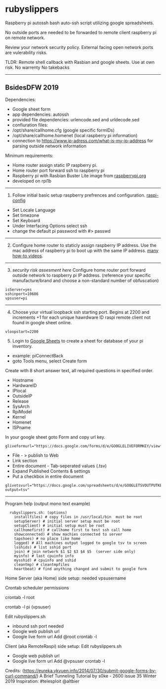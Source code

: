 # rubyslippers
Raspberry pi autossh bash auto-ssh script utilizing google spreadsheets.

No outside ports are needed to be forwarded to remote client raspberry pi on remote network.

Review your network security policy. External facing open network ports are vulerability risks.

TLDR: Remote shell callback with Rasbian and google sheets. Use at own risk. No warrenty No takebacks


----
BsidesDFW 2019
----

Dependencies:
* Google sheet form
* app dependencies: autossh
* provided file dependencies: urlencode.sed and urldecode.sed
* confiuration files:
* /opt/share/callhome.cfg				(google specific formIDs)
* /opt/share/callhome.homenet		(local raspberry pi information)
* connection to https://www.ip-adress.com/what-is-my-ip-address for parsing outside network information

Minimum requirements: 
* Home router assign static IP raspberry pi.
* Home router port forward ssh to raspberry pi
* Raspberry pi with Rasbian Buster Lite image from [raspberrypi.org](https://www.raspberrypi.org/downloads/raspbian/ "raspberrypi.org")
* developed on rpi1b

----
1. Follow initial basic setup raspberry prefrences and configuration.  [raspi-config](https://www.raspberrypi.org/documentation/configuration/raspi-config.md)
*	Set Locale Language
*	Set timezone
*	Set Keyboard
*	Under Interfacing Options select ssh
*	change the default pi password with #> passwd
	
----
2. Configure home router to staticly assign raspberry IP address. Use the mac address of raspberry pi to boot up with the same IP address. [many how-to videos](https://www.google.com/search?q=setup+static+ip+home+router+raspberry+pi&source=lnms&tbm=vid "many how-to videos").
----
3. *security risk assesment here* Configure home router port forward outside network to raspberry pi IP address. (reference your specific manufacture/brand and choose a non-standard number of obfuscation)
~~~~
isServer=yes
sshinport=10686
vpsuser=pi
~~~~
----
4. Choose your virtual loopback ssh starting port.  Begins at 2200 and increments +1 for each unique hawrdware ID raspi remote client not found in google sheet online.  
~~~~
vloopstart=2200
~~~~

5. Login to [Google Sheets](http://sheets.google.com) to create a sheet for database of your pi inventory.

* example: piConnectBack
* goto Tools menu, select Create form

Create with 8 short answer text, all required questions in specified order.

* Hostname
* HardwareID
* IPlocal
* OutsideIP
* Release
* SysArch
* RpiModel
* Kernel
* Homenet
* ISPname

In your google sheet goto Form and copy url key. 
~~~~
gliveformurl="https://docs.google.com/forms/d/e/GOOGLELIVEFORMKEY/viewform"
~~~~

* File - > publish to Web
* Link section
* Entire document - Tab-seperated values (.tsv)
* Expand Published Contents & settings
* Put a checkbox in entire document 

~~~~
glivetsvurl="https://docs.google.com/spreadsheets/d/e/GOOGLETSVOUTPUTKEY/pub?output=tsv"
~~~~

----
Program help (output mono text example)

~~~~
  rubyslippers.sh: (options) 
    installfiles) # copy files in /usr/local/bin  must be root
    setupServer) # initial server setup must be root
    setupClient) # initial setup must be root
    callhomefirst) # callhome first to test ssh call home
    showconnected) # show machies connected to server
    tapshoes) # no place like home
    logged) # All machines output logged to google tsv to screen
    lsshids) # list sshid port
    join) # join network $1 $2 $3 $4 $5  (server side only)
    myinfo) # last cpuinfo info
    mysshid) # cpuinfo and sshid
    cleantmp) # cleantmpfiles
    heartbeat) # find anything changed and submit to google form
~~~~


Home Server (aka Home) side setup: needed vpsusername


Crontab scheduler permissions

crontab -l root

crontab -l pi (vpsuser) 


Edit rubyslippers.sh
* inbound ssh port needed
* Google web publish url
* Google live form url
Add @root crontab -l


Client (aka RemoteRaspi) side setup:
Edit rubyslippers.sh
* Google web publish url
* Google live form url
Add @vpsuser crontab -l




Credits:
(https://eureka.ykyuen.info/2014/07/30/submit-google-forms-by-curl-command/)
A Brief Tunneling Tutorial by s0ke - 2600 issue 35 Winter 2019
Inspiration:
#telesploit @altbier

